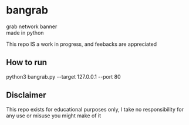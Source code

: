 # bangrab
grab network banner  
made in python  

This repo IS a work in progress, and feebacks are appreciated  

## How to run
python3 bangrab.py --target 127.0.0.1 --port 80  

## Disclaimer
This repo exists for educational purposes only, I take no responsibility for any use or misuse you might make of it
